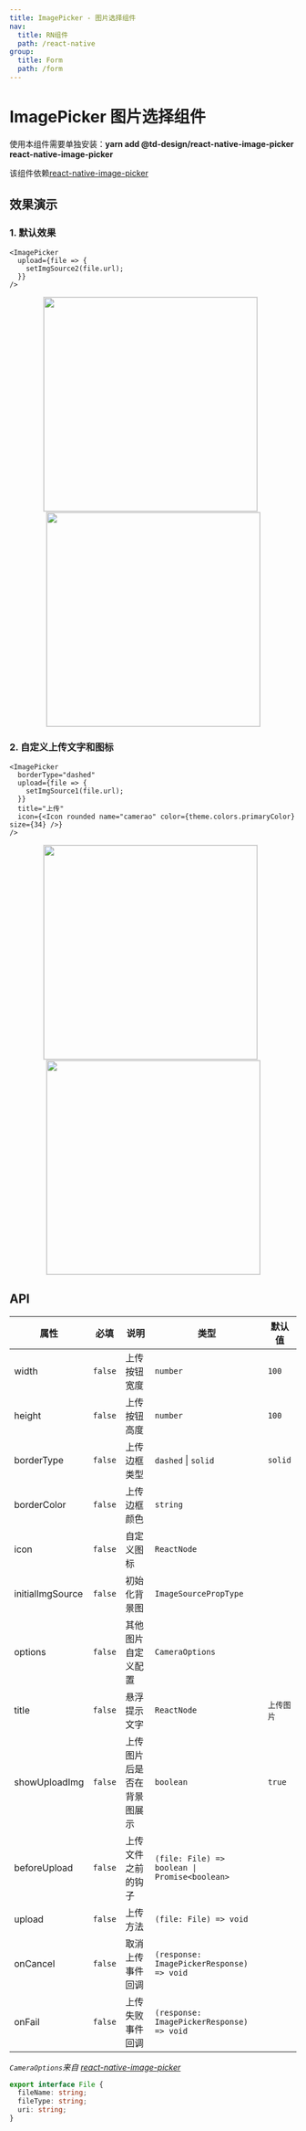 ```yaml
---
title: ImagePicker - 图片选择组件
nav:
  title: RN组件
  path: /react-native
group:
  title: Form
  path: /form
---
```


# ImagePicker 图片选择组件

使用本组件需要单独安装：**yarn add @td-design/react-native-image-picker react-native-image-picker**

该组件依赖[react-native-image-picker](https://github.com/react-native-image-picker/react-native-image-picker)

## 效果演示

### 1. 默认效果

```tsx | pure
<ImagePicker
  upload={file => {
    setImgSource2(file.url);
  }}
/>
```

<center>
  <figure>
    <img
      alt=""
      src="https://td-dev-public.oss-cn-hangzhou.aliyuncs.com/maoyes-app/1609935874491458670.gif"
      style="width: 375px; margin-right: 10px; border: 1px solid #ddd;"
    />
    <img
      alt=""
      src="https://td-dev-public.oss-cn-hangzhou.aliyuncs.com/maoyes-app/1609935739069747618.gif"
      style="width: 375px; border: 1px solid #ddd;"
    />
  </figure>
</center>

### 2. 自定义上传文字和图标

```tsx | pure
<ImagePicker
  borderType="dashed"
  upload={file => {
    setImgSource1(file.url);
  }}
  title="上传"
  icon={<Icon rounded name="camerao" color={theme.colors.primaryColor} size={34} />}
/>
```

<center>
  <figure>
    <img
      alt=""
      src="https://td-dev-public.oss-cn-hangzhou.aliyuncs.com/maoyes-app/1609935165261510661.gif"
      style="width: 375px; margin-right: 10px; border: 1px solid #ddd;"
    />
    <img
      alt=""
      src="https://td-dev-public.oss-cn-hangzhou.aliyuncs.com/maoyes-app/1609935549548314483.gif"
      style="width: 375px; border: 1px solid #ddd;"
    />
  </figure>
</center>

## API

| 属性             | 必填    | 说明                       | 类型                                          | 默认值     |
| ---------------- | ------- | -------------------------- | --------------------------------------------- | ---------- |
| width            | `false` | 上传按钮宽度               | `number`                                      | `100`      |
| height           | `false` | 上传按钮高度               | `number`                                      | `100`      |
| borderType       | `false` | 上传边框类型               | `dashed` \| `solid`                           | `solid`    |
| borderColor      | `false` | 上传边框颜色               | `string`                                      |            |
| icon             | `false` | 自定义图标                 | `ReactNode`                                   |            |
| initialImgSource | `false` | 初始化背景图               | `ImageSourcePropType`                         |            |
| options          | `false` | 其他图片自定义配置         | `CameraOptions`                               |            |
| title            | `false` | 悬浮提示文字               | `ReactNode`                                   | `上传图片` |
| showUploadImg    | `false` | 上传图片后是否在背景图展示 | `boolean`                                     | `true`     |
| beforeUpload     | `false` | 上传文件之前的钩子         | `(file: File) => boolean \| Promise<boolean>` |            |
| upload           | `false` | 上传方法                   | `(file: File) => void`                        |            |
| onCancel         | `false` | 取消上传事件回调           | `(response: ImagePickerResponse) => void`     |            |
| onFail           | `false` | 上传失败事件回调           | `(response: ImagePickerResponse) => void`     |            |

_`CameraOptions`来自 [react-native-image-picker](https://github.com/react-native-image-picker/react-native-image-picker)_

```ts
export interface File {
  fileName: string;
  fileType: string;
  uri: string;
}
```
